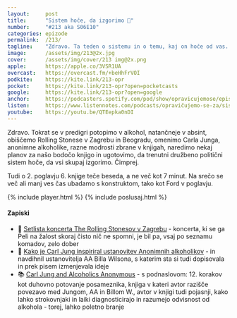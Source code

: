 ```yaml
---
layout: 	post
title:  	"Sistem hoče, da izgorimo 🥵"
number: 	"#213 aka S06E10"
categories:	epizode
permalink:	/213/
tagline: 	"Zdravo. Ta teden o sistemu in o temu, kaj on hoče od vas. Ne se mu pustit, raje poslušajte nas. ;)"
image:		/assets/img/213@2x.jpg
cover:		/assets/img/cover/213 img@2x.png
apple:		https://apple.co/3VSR1UA
overcast:	https://overcast.fm/+beHhFrVOI
podkite:	https://kite.link/213-opr
pocket:		https://kite.link/213-opr?open=pocketcasts
google:		https://kite.link/213-opr?open=google
anchor:		https://podcasters.spotify.com/pod/show/opravicujemose/episodes/Sistem-hoe--da-izgorimo-e2l7fna
listen:		https://www.listennotes.com/podcasts/opravičujemo-se-za/sistem-hoče-da-izgorimo-AU26w3jvdV7/embed/
youtube:	https://youtu.be/QTEepka0nDI
---
```


Zdravo. Tokrat se v predigri potopimo v alkohol, natančneje v absint, obiščemo Rolling Stonese v Zagrebu in Beogradu, omenimo Carla Junga, anonimne alkoholike, razne modrosti zbrane v knjigah, naredimo nekaj planov za našo bodočo knjigo in ugotovimo, da trenutni družbeno politični sistem hoče, da vsi skupaj izgorimo. Čimprej. 

Tudi o 2. poglavju 6. knjige teče beseda, a ne več kot 7 minut. Na srečo se več ali manj ves čas ubadamo s konstruktom, tako kot Ford v poglavju. 

{% include player.html %}
{% include poslusaj.html %}

<!--break-->

#### Zapiski

- 🎸 [Setlista koncerta The Rolling Stonesov v Zagrebu](https://www.setlist.fm/setlist/the-rolling-stones/1998/hipodrom-zagreb-croatia-13d689b1.html) - koncerta, ki se ga Peli na žalost skoraj čisto nič ne spomni, je bil pa, vsaj po seznamu komadov, zelo dober  
- 🍻 [Kako je Carl Jung inspiriral ustanovitev Anonimnih alkoholikov](https://www.openculture.com/2024/06/carl-jung-inspired-the-creation-of-alcoholics-anonymous.html) - in navdihnil ustanovitelja AA Billa Wilsona, s katerim sta si tudi dopisovala in prek pisem izmenjevala ideje 
- 📚 [Carl Jung and Alcoholics Anonymous](https://www.amazon.com/Carl-Jung-Alcoholics-Spiritual-Individuation-ebook/dp/B07CDQNLPR) - s podnaslovom: 12. korakov kot duhovno potovanje posameznika, knjiga v kateri avtor razišče povezavo med Jungom, AA in Billom W., avtor v knjigi tudi pojasnji, kako lahko strokovnjaki in laiki diagnosticirajo in razumejo odvisnost od alkohola - torej, lahko poletno branje 